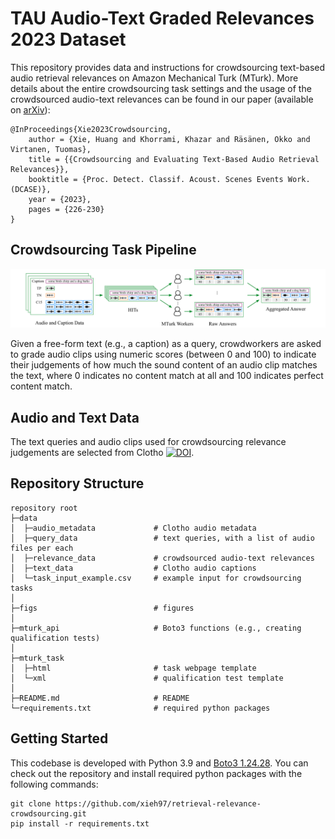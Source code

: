 # TAU Audio-Text Graded Relevances 2023 Dataset

This repository provides data and instructions for crowdsourcing text-based audio retrieval relevances on Amazon Mechanical Turk (MTurk).
More details about the entire crowdsourcing task settings and the usage of the crowdsourced audio-text relevances can be found in our paper (available on [arXiv](https://arxiv.org/abs/2306.09820)):

```
@InProceedings{Xie2023Crowdsourcing,
    author = {Xie, Huang and Khorrami, Khazar and Räsänen, Okko and Virtanen, Tuomas},
    title = {{Crowdsourcing and Evaluating Text-Based Audio Retrieval Relevances}},
    booktitle = {Proc. Detect. Classif. Acoust. Scenes Events Work. (DCASE)},
    year = {2023},
    pages = {226-230}
}
```

## Crowdsourcing Task Pipeline

![Crowdsourcing Task Pipeline](figs/crowdsourcing_task_pipeline.png)

Given a free-form text (e.g., a caption) as a query, crowdworkers are asked to grade audio clips using numeric scores (between 0 and 100) to indicate their judgements of how much the sound content of an audio clip matches the text, where 0 indicates no content match at all and 100 indicates perfect content match.

## Audio and Text Data

The text queries and audio clips used for crowdsourcing relevance judgements are selected from Clotho [![DOI](https://zenodo.org/badge/DOI/10.5281/zenodo.4783391.svg)](https://doi.org/10.5281/zenodo.4783391).

## Repository Structure

```
repository root
├─data
│  ├─audio_metadata             # Clotho audio metadata
│  ├─query_data                 # text queries, with a list of audio files per each
│  ├─relevance_data             # crowdsourced audio-text relevances
│  ├─text_data                  # Clotho audio captions
│  └─task_input_example.csv     # example input for crowdsourcing tasks
│
├─figs                          # figures
│
├─mturk_api                     # Boto3 functions (e.g., creating qualification tests)
│
├─mturk_task
│  ├─html                       # task webpage template
│  └─xml                        # qualification test template
│
├─README.md                     # README
└─requirements.txt              # required python packages
```

## Getting Started

This codebase is developed with Python 3.9 and [Boto3 1.24.28](https://boto3.amazonaws.com/v1/documentation/api/latest/index.html).
You can check out the repository and install required python packages with the following commands:

```
git clone https://github.com/xieh97/retrieval-relevance-crowdsourcing.git
pip install -r requirements.txt
```

